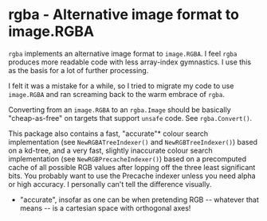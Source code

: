 rgba - Alternative image format to image.RGBA
=============================================

`rgba` implements an alternative image format to `image.RGBA`. I feel `rgba`
produces more readable code with less array-index gymnastics. I use this as the
basis for a lot of further processing.

I felt it was a mistake for a while, so I tried to migrate my code to use
`image.RGBA` and ran screaming back to the warm embrace of `rgba`.

Converting from an `image.RGBA` to an `rgba.Image` should be basically
"cheap-as-free" on targets that support `unsafe` code. See `rgba.Convert()`.

This package also contains a fast, "accurate"* colour search implementation
(see `NewRGBATreeIndexer()` and `NewRGBTreeIndexer()`) based on a kd-tree, and
a very fast, slightly inaccurate colour search implementation (see
`NewRGBPrecacheIndexer()`) based on a precomputed cache of all possible RGB
values after lopping off the three least significant bits. You probably want to
use the Precache indexer unless you need alpha or high accuracy. I personally
can't tell the difference visually.

* "accurate", insofar as one can be when pretending RGB -- whatever that means --
  is a cartesian space with orthogonal axes!

